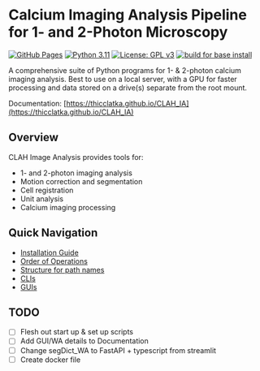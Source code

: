 # Calcium Imaging Analysis Pipeline for 1- and 2-Photon Microscopy

[![GitHub Pages](https://img.shields.io/badge/docs-GitHub%20Pages-blue)](https://thicclatka.github.io/CLAH_IA)
[![Python 3.11](https://img.shields.io/badge/python-3.x-blue.svg)](https://www.python.org/downloads/)
[![License: GPL v3](https://img.shields.io/badge/License-GPLv3-blue.svg)](LICENSE)
[![build for base install](https://github.com/thicclatka/CLAH_IA/actions/workflows/build.yml/badge.svg)](https://github.com/thicclatka/CLAH_IA/actions/workflows/build.yml)

A comprehensive suite of Python programs for 1- & 2-photon calcium imaging analysis. Best to use on a local server, with a GPU for faster processing and data stored on a drive(s) separate from the root mount.

Documentation: [https://thicclatka.github.io/CLAH_IA](https://thicclatka.github.io/CLAH_IA)

## Overview

CLAH Image Analysis provides tools for:

- 1- and 2-photon imaging analysis
- Motion correction and segmentation
- Cell registration
- Unit analysis
- Calcium imaging processing

## Quick Navigation

- [Installation Guide](docs/1_installation.md)
- [Order of Operations](docs/2_order-of-operations.md)
- [Structure for path names](docs/3_structure-folder-path-names.md)
- [CLIs](docs/CLIs/tifStackFunc.md)
- [GUIs](docs/GUIs/MOCOGUI.md)

## TODO

- [ ] Flesh out start up & set up scripts
- [ ] Add GUI/WA details to Documentation
- [ ] Change segDict_WA to FastAPI + typescript from streamlit
- [ ] Create docker file

